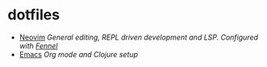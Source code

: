 # dotfiles

- [Neovim](https://github.com/philbaker/dotfiles/tree/master/nvim) *General editing, REPL driven development and LSP. Configured with [Fennel](https://fennel-lang.org/)*
- [Emacs](https://github.com/philbaker/dotfiles/tree/master/emacs) *Org mode and Clojure setup*

